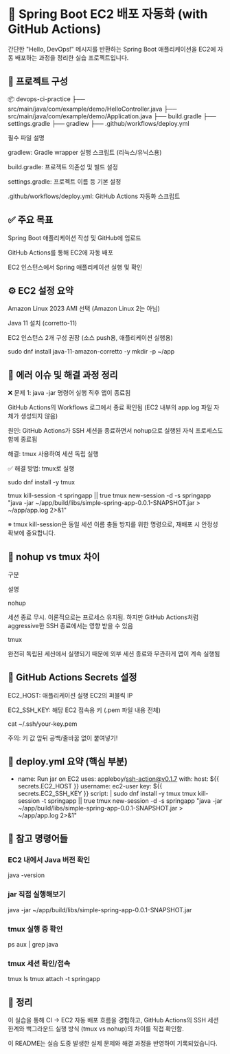 # 🚀 Spring Boot EC2 배포 자동화 (with GitHub Actions)

간단한 "Hello, DevOps!" 메시지를 반환하는 Spring Boot 애플리케이션을 EC2에 자동 배포하는 과정을 정리한 실습 프로젝트입니다.

## 📁 프로젝트 구성

📦 devops-ci-practice
├── src/main/java/com/example/demo/HelloController.java
├── src/main/java/com/example/demo/Application.java
├── build.gradle
├── settings.gradle
├── gradlew
├── .github/workflows/deploy.yml

필수 파일 설명

gradlew: Gradle wrapper 실행 스크립트 (리눅스/유닉스용)

build.gradle: 프로젝트 의존성 및 빌드 설정

settings.gradle: 프로젝트 이름 등 기본 설정

.github/workflows/deploy.yml: GitHub Actions 자동화 스크립트

## ✅ 주요 목표

Spring Boot 애플리케이션 작성 및 GitHub에 업로드

GitHub Actions를 통해 EC2에 자동 배포

EC2 인스턴스에서 Spring 애플리케이션 실행 및 확인

## ⚙️ EC2 설정 요약

Amazon Linux 2023 AMI 선택 (Amazon Linux 2는 아님)

Java 11 설치 (corretto-11)

EC2 인스턴스 2개 구성 권장 (소스 push용, 애플리케이션 실행용)

sudo dnf install java-11-amazon-corretto -y
mkdir -p ~/app

## 🧪 에러 이슈 및 해결 과정 정리

❌ 문제 1: java -jar 명령어 실행 직후 앱이 종료됨

GitHub Actions의 Workflows 로그에서 종료 확인됨 (EC2 내부의 app.log 파일 자체가 생성되지 않음)

원인: GitHub Actions가 SSH 세션을 종료하면서 nohup으로 실행된 자식 프로세스도 함께 종료됨

해결: tmux 사용하여 세션 독립 실행

✅ 해결 방법: tmux로 실행

sudo dnf install -y tmux

tmux kill-session -t springapp || true
tmux new-session -d -s springapp "java -jar ~/app/build/libs/simple-spring-app-0.0.1-SNAPSHOT.jar > ~/app/app.log 2>&1"

※ tmux kill-session은 동일 세션 이름 충돌 방지를 위한 명령으로, 재배포 시 안정성 확보에 중요합니다.

## 🤔 nohup vs tmux 차이

구분

설명

nohup

세션 종료 무시. 이론적으로는 프로세스 유지됨. 하지만 GitHub Actions처럼 aggressive한 SSH 종료에서는 영향 받을 수 있음

tmux

완전히 독립된 세션에서 실행되기 때문에 외부 세션 종료와 무관하게 앱이 계속 실행됨

## 🔐 GitHub Actions Secrets 설정

EC2_HOST: 애플리케이션 실행 EC2의 퍼블릭 IP

EC2_SSH_KEY: 해당 EC2 접속용 키 (.pem 파일 내용 전체)

cat ~/.ssh/your-key.pem

주의: 키 값 앞뒤 공백/줄바꿈 없이 붙여넣기!

## 🧷 deploy.yml 요약 (핵심 부분)

- name: Run jar on EC2
  uses: appleboy/ssh-action@v0.1.7
  with:
    host: ${{ secrets.EC2_HOST }}
    username: ec2-user
    key: ${{ secrets.EC2_SSH_KEY }}
    script: |
      sudo dnf install -y tmux
      tmux kill-session -t springapp || true
      tmux new-session -d -s springapp "java -jar ~/app/build/libs/simple-spring-app-0.0.1-SNAPSHOT.jar > ~/app/app.log 2>&1"

## 📌 참고 명령어들

### EC2 내에서 Java 버전 확인
java -version

### jar 직접 실행해보기
java -jar ~/app/build/libs/simple-spring-app-0.0.1-SNAPSHOT.jar

### tmux 실행 중 확인
ps aux | grep java

### tmux 세션 확인/접속
tmux ls
tmux attach -t springapp

## 📖 정리

이 실습을 통해 CI → EC2 자동 배포 흐름을 경험하고,
GitHub Actions의 SSH 세션 한계와 백그라운드 실행 방식 (tmux vs nohup)의 차이를 직접 확인함.

이 README는 실습 도중 발생한 실제 문제와 해결 과정을 반영하여 기록되었습니다.
